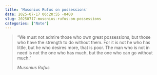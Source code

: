 ```yaml
---
title: 'Musonius Rufus on possessions'
date: 2025-07-17 06:20:55 -0400
slug: 20250717-musonius-rufus-on-possessions
categories: ["Note"]
---
```


> “We must not admire those who own great possessions, but those who have the strength to do without them. For it is not he who has little, but he who desires more, that is poor. The man who is not in need is not the one who has much, but the one who can go without much.”
> 
> <cite>Musonius Rufus</cite>
